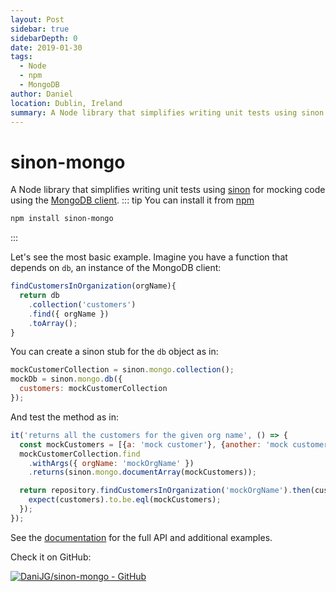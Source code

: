 ```yaml
---
layout: Post
sidebar: true
sidebarDepth: 0
date: 2019-01-30
tags:
  - Node
  - npm
  - MongoDB
author: Daniel
location: Dublin, Ireland
summary: A Node library that simplifies writing unit tests using sinon for mocking code using the MongoDB client.
---
```

# sinon-mongo

A Node library that simplifies writing unit tests using [sinon](https://sinonjs.org/) for mocking code using the [MongoDB client](https://mongodb.github.io/node-mongodb-native/).
::: tip
You can install it from [npm](https://www.npmjs.com/package/sinon-mongo)
```bash
npm install sinon-mongo
```
:::

Let's see the most basic example. Imagine you have a function that depends on `db`, an instance of the MongoDB client:
```js
findCustomersInOrganization(orgName){
  return db
    .collection('customers')
    .find({ orgName })
    .toArray();
}
```

You can create a sinon stub for the `db` object as in:
```js
mockCustomerCollection = sinon.mongo.collection();
mockDb = sinon.mongo.db({
  customers: mockCustomerCollection
});
```

And test the method as in:
```js
it('returns all the customers for the given org name', () => {
  const mockCustomers = [{a: 'mock customer'}, {another: 'mock customer'}];
  mockCustomerCollection.find
    .withArgs({ orgName: 'mockOrgName' })
    .returns(sinon.mongo.documentArray(mockCustomers));

  return repository.findCustomersInOrganization('mockOrgName').then(customers => {
    expect(customers).to.be.eql(mockCustomers);
  });
});
```

See the [documentation](https://github.com/DaniJG/sinon-mongo) for the full API and additional examples.

Check it on GitHub:

[![DaniJG/sinon-mongo - GitHub](https://gh-card.dev/repos/DaniJG/sinon-mongo.svg?fullname=)](https://github.com/DaniJG/sinon-mongo)
